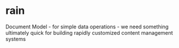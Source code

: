 # rain
Document Model - for simple data operations - we need something ultimately quick for building rapidly customized content management systems
